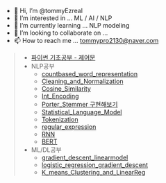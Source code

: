 - 👋 Hi, I’m @tommyEzreal
- 👀 I’m interested in ... ML / AI / NLP 
- 🌱 I’m currently learning ... NLP modeling
- 💞️ I’m looking to collaborate on ... 
- 📫 How to reach me ... tommypro2130@naver.com

<!---
tommyEzreal/tommyEzreal is a ✨ special ✨ repository because its `README.md` (this file) appears on your GitHub profile.
You can click the Preview link to take a look at your changes.
--->

> - [파이썬 기초공부 - 제어문](Python_basic.html)
> - NLP공부
>   - [countbased_word_representation](countbased_word_representation.html)
>   - [Cleaning_and_Normalization](Cleaning_and_Normalization.html)
>   - [Cosine_Similarity](Cosine_Similarity.html)
>   - [Int_Encoding](Int_Encoding.html)
>   - [Porter_Stemmer 구현해보기](Porter_Stemmer.html)
>   - [Statistical_Language_Model](Statistical_Language_Model.html)
>   - [Tokenization](Tokenization.html)
>   - [regular_expression](regular_expression.html)
>   - [RNN](RNN.html)
>   - [BERT](BERT.html)
> - ML/DL공부
>   - [gradient_descent_linearmodel](gradient_descent_linearmodel.html)
>   - [logistic_regression_gradient_descent](logistic_regression_gradient_descent.html)
>   - [K_means_Clustering_and_LinearReg](K_means_Clustering_and_LinearReg.html)

